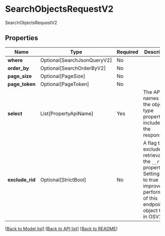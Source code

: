 # SearchObjectsRequestV2

SearchObjectsRequestV2

## Properties
| Name | Type | Required | Description |
| ------------ | ------------- | ------------- | ------------- |
**where** | Optional[SearchJsonQueryV2] | No |  |
**order_by** | Optional[SearchOrderByV2] | No |  |
**page_size** | Optional[PageSize] | No |  |
**page_token** | Optional[PageToken] | No |  |
**select** | List[PropertyApiName] | Yes | The API names of the object type properties to include in the response.  |
**exclude_rid** | Optional[StrictBool] | No | A flag to exclude the retrieval of the `__rid` property. Setting this to true may improve performance of this endpoint for object types in OSV2.  |


[[Back to Model list]](../../../README.md#models-v1-link) [[Back to API list]](../../../README.md#documentation-for-api-endpoints) [[Back to README]](../../../README.md)
